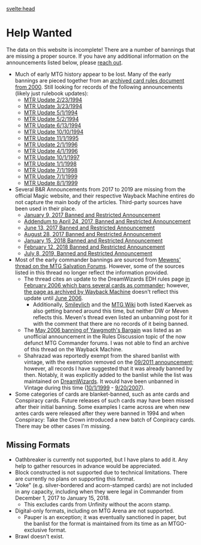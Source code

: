 <svelte:head>
<title>Help Wanted</title>
</svelte:head>

# Help Wanted

The data on this website is incomplete! There are a number of bannings that are missing a proper source. If you have any
additional information on the announcements listed below, please [reach out](/contact).

- Much of early MTG history appear to be lost. Many of the early bannings are pieced together from
  an [archived card rules document from 2000](https://web.archive.org/web/20001212180600/http://www.activesw.com/~sdangelo/magic/rule-cards.html).
  Still looking for records of the following announcements (likely just rulebook updates):
    - [MTR Update 2/23/1994](/announcements#announcement_2)
    - [MTR Update 3/23/1994](/announcements#announcement_3)
    - [MTR Update 5/1/1994](/announcements#announcement_4)
    - [MTR Update 5/2/1994](/announcements#announcement_5)
    - [MTR Update 6/13/1994](/announcements#announcement_6)
    - [MTR Update 10/10/1994](/announcements#announcement_9)
    - [MTR Update 11/1/1995](/announcements#announcement_13)
    - [MTR Update 2/1/1996](/announcements#announcement_14)
    - [MTR Update 4/1/1996](/announcements#announcement_15)
    - [MTR Update 10/1/1997](/announcements#announcement_22)
    - [MTR Update 1/1/1998](/announcements#announcement_23)
    - [MTR Update 7/1/1998](/announcements#announcement_24)
    - [MTR Update 7/1/1999](/announcements#announcement_28)
    - [MTR Update 8/1/1999](/announcements#announcement_29)
- Several B&R Announcements from 2017 to 2019 are missing from the official Magic website, and their respective Wayback Machine entires do not capture the main body of the articles. Third-party sources have been used in their place.
  - [January 9, 2017 Banned and Restricted Announcement](/announcements#announcement_101)
  - [Addendum to April 24, 2017, Banned and Restricted Announcement](/announcements#announcement_104)
  - [June 13, 2017 Banned and Restricted Announcement](/announcements#announcement_105)
  - [August 28, 2017 Banned and Restricted Announcement](/announcements#announcement_106)
  - [January 15, 2018 Banned and Restricted Announcement](/announcements#announcement_107)
  - [February 12, 2018 Banned and Restricted Announcement](/announcements#announcement_108)
  - [July 8, 2019, Banned and Restricted Announcement](/announcements#announcement_114)
- Most of the early commander bannings are sourced
  from [Mewens' thread on the MTG Salvation Forums](https://www.mtgsalvation.com/forums/the-game/commander-edh/204244-edh-banlist-timeline).
  However, some of the sources listed in this thread no longer reflect the information provided.
    - The thread cites an update to the DreamWizards EDH rules
      page [in February 2006 which bans several cards as commander](/announcements#announcement_51);
      however, [the page as archived by Wayback Machine](https://web.archive.org/web/20060212175040/http://www.dreamwizards.com:80/edh.html)
      doesn't reflect this update
      until [June 2006](https://web.archive.org/web/20060613021744/http://www.dreamwizards.com:80/edh.html).
        - Additionally, [Smileylich](https://smileylich.com/mtg/magocracy/Magocracy_G3.html) and
          the [MTG Wiki](https://mtg.fandom.com/wiki/Banned_and_restricted_cards/Timeline#February_3) both listed
          Kaervek as also getting banned around this time, but neither DW or Meven reflects this. Meven's thread even
          listed an unbanning post for it with the comment that there are no records of it being banned.
    - The [May 2006 banning of Yawgmoth's Bargain](/announcements#announcement_52) was listed as an unofficial
      announcement in the Rules Discussion topic of the now defunct MTG Commander forums. I was not able to find an
      archive of this thread on the Wayback Machine.
    - Shahrazad was reportedly exempt from the shared banlist with vintage, with the exemption removed on
      the [09/2011 announcement](https://web.archive.org/web/20111228040311/http://mtgcommander.net/Forum/viewtopic.php?f=1&t=10749);
      however, all records I have suggested that it was already banned by then. Notably, it was explicitly added to the
      banlist while the list was maintained
      on [DreamWizards](https://web.archive.org/web/20051217105153/http://www.dreamwizards.com:80/edh.html). It would
      have been unbanned in Vintage during this
      time ([10/1/1999](/announcements#announcement_30) - [9/20/2007](/announcements#announcement_56)).
- Some categories of cards are blanket-banned, such as ante cards and Conspiracy cards. Future releases of such cards may have been missed after their initial banning. Some examples I came across are when new antes cards were released after they were banned in 1994 and when Conspiracy: Take the Crown introduced a new batch of Conpiracy cards. There may be other cases I'm missing.

## Missing Formats

- Oathbreaker is currently not supported, but I have plans to add it. Any help to gather resources in advance would be
  appreciated.
- Block constructed is not supported due to technical limitations. There are currently no plans on supporting this
  format.
- "Joke" (e.g. silver-bordered and acorn-stamped cards) are not included in any capacity, including when they were legal in Commander from December 1, 2017 to January 15, 2018.
  - This excludes cards from Unfinity without the acorn stamp.
- Digital-only formats, including on MTG Arena are not supported.
    - Pauper is an exception; it was eventually sanctioned in paper, but the banlist for the format is maintained from
      its time as an MTGO-exclusive format.
- Brawl doesn't exist.
